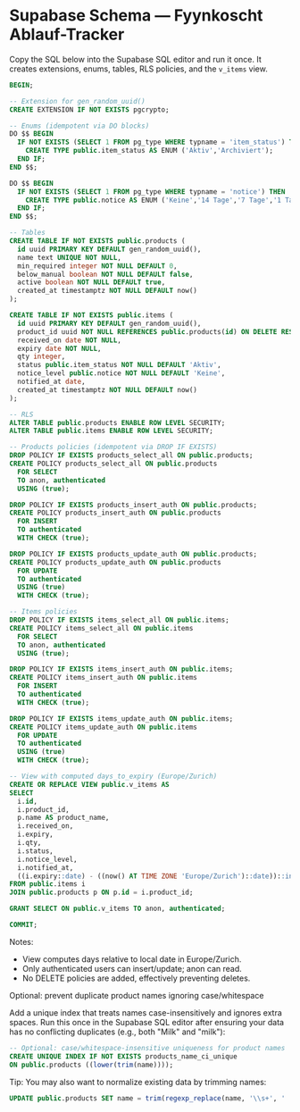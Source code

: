 # Supabase Schema — Fyynkoscht Ablauf-Tracker

Copy the SQL below into the Supabase SQL editor and run it once. It creates extensions, enums, tables, RLS policies, and the `v_items` view.

```sql
BEGIN;

-- Extension for gen_random_uuid()
CREATE EXTENSION IF NOT EXISTS pgcrypto;

-- Enums (idempotent via DO blocks)
DO $$ BEGIN
  IF NOT EXISTS (SELECT 1 FROM pg_type WHERE typname = 'item_status') THEN
    CREATE TYPE public.item_status AS ENUM ('Aktiv','Archiviert');
  END IF;
END $$;

DO $$ BEGIN
  IF NOT EXISTS (SELECT 1 FROM pg_type WHERE typname = 'notice') THEN
    CREATE TYPE public.notice AS ENUM ('Keine','14 Tage','7 Tage','1 Tag');
  END IF;
END $$;

-- Tables
CREATE TABLE IF NOT EXISTS public.products (
  id uuid PRIMARY KEY DEFAULT gen_random_uuid(),
  name text UNIQUE NOT NULL,
  min_required integer NOT NULL DEFAULT 0,
  below_manual boolean NOT NULL DEFAULT false,
  active boolean NOT NULL DEFAULT true,
  created_at timestamptz NOT NULL DEFAULT now()
);

CREATE TABLE IF NOT EXISTS public.items (
  id uuid PRIMARY KEY DEFAULT gen_random_uuid(),
  product_id uuid NOT NULL REFERENCES public.products(id) ON DELETE RESTRICT,
  received_on date NOT NULL,
  expiry date NOT NULL,
  qty integer,
  status public.item_status NOT NULL DEFAULT 'Aktiv',
  notice_level public.notice NOT NULL DEFAULT 'Keine',
  notified_at date,
  created_at timestamptz NOT NULL DEFAULT now()
);

-- RLS
ALTER TABLE public.products ENABLE ROW LEVEL SECURITY;
ALTER TABLE public.items ENABLE ROW LEVEL SECURITY;

-- Products policies (idempotent via DROP IF EXISTS)
DROP POLICY IF EXISTS products_select_all ON public.products;
CREATE POLICY products_select_all ON public.products
  FOR SELECT
  TO anon, authenticated
  USING (true);

DROP POLICY IF EXISTS products_insert_auth ON public.products;
CREATE POLICY products_insert_auth ON public.products
  FOR INSERT
  TO authenticated
  WITH CHECK (true);

DROP POLICY IF EXISTS products_update_auth ON public.products;
CREATE POLICY products_update_auth ON public.products
  FOR UPDATE
  TO authenticated
  USING (true)
  WITH CHECK (true);

-- Items policies
DROP POLICY IF EXISTS items_select_all ON public.items;
CREATE POLICY items_select_all ON public.items
  FOR SELECT
  TO anon, authenticated
  USING (true);

DROP POLICY IF EXISTS items_insert_auth ON public.items;
CREATE POLICY items_insert_auth ON public.items
  FOR INSERT
  TO authenticated
  WITH CHECK (true);

DROP POLICY IF EXISTS items_update_auth ON public.items;
CREATE POLICY items_update_auth ON public.items
  FOR UPDATE
  TO authenticated
  USING (true)
  WITH CHECK (true);

-- View with computed days_to_expiry (Europe/Zurich)
CREATE OR REPLACE VIEW public.v_items AS
SELECT
  i.id,
  i.product_id,
  p.name AS product_name,
  i.received_on,
  i.expiry,
  i.qty,
  i.status,
  i.notice_level,
  i.notified_at,
  ((i.expiry::date) - ((now() AT TIME ZONE 'Europe/Zurich')::date))::int AS days_to_expiry
FROM public.items i
JOIN public.products p ON p.id = i.product_id;

GRANT SELECT ON public.v_items TO anon, authenticated;

COMMIT;
```

Notes:
- View computes days relative to local date in Europe/Zurich.
- Only authenticated users can insert/update; anon can read.
- No DELETE policies are added, effectively preventing deletes.

Optional: prevent duplicate product names ignoring case/whitespace

Add a unique index that treats names case-insensitively and ignores extra spaces. Run this once in the Supabase SQL editor after ensuring your data has no conflicting duplicates (e.g., both "Milk" and "milk"):

```sql
-- Optional: case/whitespace-insensitive uniqueness for product names
CREATE UNIQUE INDEX IF NOT EXISTS products_name_ci_unique
ON public.products ((lower(trim(name))));
```

Tip: You may also want to normalize existing data by trimming names:

```sql
UPDATE public.products SET name = trim(regexp_replace(name, '\\s+', ' ', 'g'));
```
